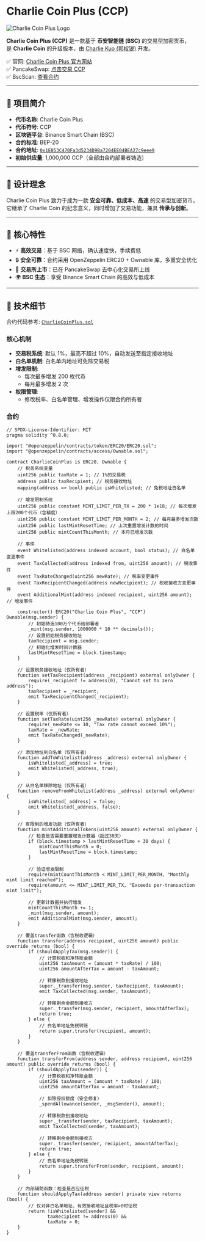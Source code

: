 # Charlie Coin Plus (CCP)

![Charlie Coin Plus Logo](https://youke1.picui.cn/s1/2025/08/14/689d991deab41.jpeg)

**Charlie Coin Plus (CCP)** 是一款基于 **币安智能链 (BSC)** 的交易型加密货币，  
是 **Charlie Coin** 的升级版本，由 [Charlie Kuo (郭权锐)](https://github.com/Charlie-May9) 开发。  

✅ 官网: [Charlie Coin Plus 官方网站](https://charlie-may9.github.io/Charlie-Coin-Plus)  
✅ PancakeSwap: [点击交易 CCP](https://pancakeswap.finance/swap?outputCurrency=0x1E853C470Fa3d5234D9Ba7204EE04BEA27c9eee9&chainId=56)  
✅ BscScan: [查看合约](https://bscscan.com/token/0x1E853C470Fa3d5234D9Ba7204EE04BEA27c9eee9)  

---

## 📖 项目简介
- **代币名称**: Charlie Coin Plus  
- **代币符号**: CCP  
- **区块链平台**: Binance Smart Chain (BSC)  
- **合约标准**: BEP-20  
- **合约地址**: [`0x1E853C470Fa3d5234D9Ba7204EE04BEA27c9eee9`](https://bscscan.com/token/0x1E853C470Fa3d5234D9Ba7204EE04BEA27c9eee9)  
- **初始供应量**: 1,000,000 CCP（全部由合约部署者铸造）

---

## 🎯 设计理念
Charlie Coin Plus 致力于成为一款 **安全可靠、低成本、高速** 的交易型加密货币。  
它继承了 Charlie Coin 的纪念意义，同时增加了交易功能，兼具 **传承与创新**。

---

## 🚀 核心特性
- ⚡ **高效交易**：基于 BSC 网络，确认速度快，手续费低  
- 🔒 **安全可靠**：合约采用 OpenZeppelin ERC20 + Ownable 库，多重安全优化  
- 🏦 **交易所上市**：已在 PancakeSwap 去中心化交易所上线  
- 🌍 **BSC 生态**：享受 Binance Smart Chain 的高效与低成本  

---

## 🔧 技术细节
合约代码参考: [`CharlieCoinPlus.sol`](./CCP合约.txt)  

### 核心机制
- **交易税系统**: 默认 1%，最高不超过 10%，自动发送至指定接收地址  
- **白名单机制**: 白名单内地址可免除交易税  
- **增发限制**:  
  - 每次最多增发 200 枚代币  
  - 每月最多增发 2 次  
- **权限管理**:  
  - 修改税率、白名单管理、增发操作仅限合约所有者  

### 合约
```solidity
// SPDX-License-Identifier: MIT
pragma solidity ^0.8.0;

import "@openzeppelin/contracts/token/ERC20/ERC20.sol";
import "@openzeppelin/contracts/access/Ownable.sol";

contract CharlieCoinPlus is ERC20, Ownable {
    // 税务系统变量
    uint256 public taxRate = 1; // 1%的交易税
    address public taxRecipient; // 税务接收地址
    mapping(address => bool) public isWhitelisted; // 免税地址白名单
    
    // 增发限制系统
    uint256 public constant MINT_LIMIT_PER_TX = 200 * 1e18; // 每次增发上限200个代币（含精度）
    uint256 public constant MINT_LIMIT_PER_MONTH = 2; // 每月最多增发次数
    uint256 public lastMintResetTime; // 上次重置增发计数的时间
    uint256 public mintCountThisMonth; // 本月已增发次数
    
    // 事件
    event Whitelisted(address indexed account, bool status); // 白名单变更事件
    event TaxCollected(address indexed from, uint256 amount); // 税收事件
    event TaxRateChanged(uint256 newRate); // 税率变更事件
    event TaxRecipientChanged(address newRecipient); // 税收接收方变更事件
    event AdditionalMint(address indexed recipient, uint256 amount); // 增发事件

    constructor() ERC20("Charlie Coin Plus", "CCP") Ownable(msg.sender) {
        // 初始铸造100万个代币给部署者
        _mint(msg.sender, 1000000 * 10 ** decimals());
        // 设置初始税务接收地址
        taxRecipient = msg.sender;
        // 初始化增发时间计数器
        lastMintResetTime = block.timestamp;
    }

    // 设置税务接收地址（仅所有者）
    function setTaxRecipient(address _recipient) external onlyOwner {
        require(_recipient != address(0), "Cannot set to zero address");
        taxRecipient = _recipient;
        emit TaxRecipientChanged(_recipient);
    }

    // 设置税率（仅所有者）
    function setTaxRate(uint256 _newRate) external onlyOwner {
        require(_newRate <= 10, "Tax rate cannot exceed 10%");
        taxRate = _newRate;
        emit TaxRateChanged(_newRate);
    }

    // 添加地址到白名单（仅所有者）
    function addToWhitelist(address _address) external onlyOwner {
        isWhitelisted[_address] = true;
        emit Whitelisted(_address, true);
    }

    // 从白名单移除地址（仅所有者）
    function removeFromWhitelist(address _address) external onlyOwner {
        isWhitelisted[_address] = false;
        emit Whitelisted(_address, false);
    }

    // 有限制的增发功能（仅所有者）
    function mintAdditionalTokens(uint256 amount) external onlyOwner {
        // 检查是否需要重置增发计数器（超过30天）
        if (block.timestamp > lastMintResetTime + 30 days) {
            mintCountThisMonth = 0;
            lastMintResetTime = block.timestamp;
        }
        
        // 验证增发限制
        require(mintCountThisMonth < MINT_LIMIT_PER_MONTH, "Monthly mint limit reached");
        require(amount <= MINT_LIMIT_PER_TX, "Exceeds per-transaction mint limit");
        
        // 更新计数器并执行增发
        mintCountThisMonth += 1;
        _mint(msg.sender, amount);
        emit AdditionalMint(msg.sender, amount);
    }

    // 覆盖transfer函数（含税收逻辑）
    function transfer(address recipient, uint256 amount) public override returns (bool) {
        if (shouldApplyTax(msg.sender)) {
            // 计算税收和净转账金额
            uint256 taxAmount = (amount * taxRate) / 100;
            uint256 amountAfterTax = amount - taxAmount;
            
            // 转移税款到接收地址
            super._transfer(msg.sender, taxRecipient, taxAmount);
            emit TaxCollected(msg.sender, taxAmount);
            
            // 转移剩余金额到接收方
            super._transfer(msg.sender, recipient, amountAfterTax);
            return true;
        } else {
            // 白名单地址免税转账
            return super.transfer(recipient, amount);
        }
    }

    // 覆盖transferFrom函数（含税收逻辑）
    function transferFrom(address sender, address recipient, uint256 amount) public override returns (bool) {
        if (shouldApplyTax(sender)) {
            // 计算税收和净转账金额
            uint256 taxAmount = (amount * taxRate) / 100;
            uint256 amountAfterTax = amount - taxAmount;
            
            // 扣除授权额度（安全修复）
            _spendAllowance(sender, _msgSender(), amount);
            
            // 转移税款到接收地址
            super._transfer(sender, taxRecipient, taxAmount);
            emit TaxCollected(sender, taxAmount);
            
            // 转移剩余金额到接收方
            super._transfer(sender, recipient, amountAfterTax);
            return true;
        } else {
            // 白名单地址免税转账
            return super.transferFrom(sender, recipient, amount);
        }
    }

    // 内部辅助函数：检查是否应征税
    function shouldApplyTax(address sender) private view returns (bool) {
        // 仅对非白名单地址、有效接收地址且税率>0时征税
        return !isWhitelisted[sender] && 
               taxRecipient != address(0) && 
               taxRate > 0;
    }
}


